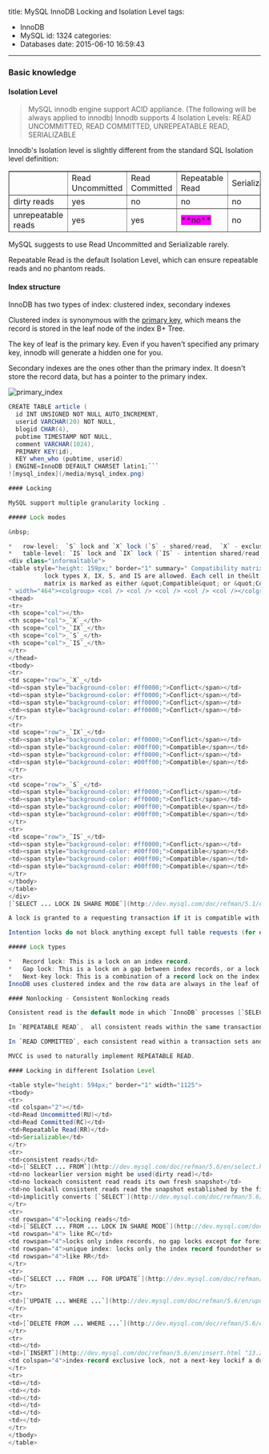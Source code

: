 title: MySQL InnoDB Locking and Isolation Level
tags:
  - InnoDB
  - MySQL
id: 1324
categories:
  - Databases
date: 2015-06-10 16:59:43
---

### Basic knowledge

#### Isolation Level

> MySQL innodb engine support ACID appliance. (The following will be always applied to innodb)
Innodb supports 4 Isolation Levels: READ UNCOMMITTED, READ COMMITTED, UNREPEATABLE READ, SERIALIZABLE

Innodb's Isolation level is slightly different from the standard SQL Isolation level definition:
<table style="height: 122px;" border="1" width="715">
<tbody>
<tr>
<td></td>
<td>Read Uncommitted</td>
<td>Read Committed</td>
<td>Repeatable Read</td>
<td>Serializable</td>
</tr>
<tr>
<td>dirty reads</td>
<td>yes</td>
<td>no</td>
<td>no</td>
<td>no</td>
</tr>
<tr>
<td>unrepeatable reads</td>
<td>yes</td>
<td>yes</td>
<td><span style="background-color: #ff00ff;">**no**</span></td>
<td>no</td>
</tr>
<tr>
<td>phantom reads</td>
<td>yes</td>
<td>yes</td>
<td><span style="background-color: #ff00ff;">**no**</span></td>
<td>no</td>
</tr>
</tbody>
</table>
MySQL suggests to use Read Uncommitted and Serializable rarely.

Repeatable Read is the default Isolation Level, which can ensure repeatable reads and no phantom reads.

#### Index structure

InnoDB has two types of index: clustered index, secondary indexes

Clustered index is synonymous with the [primary key](http://dev.mysql.com/doc/refman/5.7/en/glossary.html#glos_primary_key "primary key"), which means the record is stored in the leaf node of the index B+ Tree.

The key of leaf is the primary key. Even if you haven't specified any primary key, innodb will generate a hidden one for you.

Secondary indexes are the ones other than the primary index. It doesn't store the record data, but has a pointer to the primary index.

![primary_index](/media/primary_index.png)
``` java
CREATE TABLE article (
  id INT UNSIGNED NOT NULL AUTO_INCREMENT,
  userid VARCHAR(20) NOT NULL,
  blogid CHAR(4),
  pubtime TIMESTAMP NOT NULL,
  comment VARCHAR(1024),
  PRIMARY KEY(id),
  KEY when_who (pubtime, userid)
) ENGINE=InnoDB DEFAULT CHARSET latin1;```
![mysql_index](/media/mysql_index.png)

#### Locking

MySQL support multiple granularity locking .

##### Lock modes

&nbsp;

*   row-level:  `S` lock and `X` lock (`S` - shared/read,  `X` - exclusive/write)
*   table-level: `IS` lock and `IX` lock (`IS` - intention shared/read, `IX` - intention exclusive/write)
<div class="informaltable">
<table style="height: 159px;" border="1" summary=" Compatibility matrix showing which combinations of&lt;br /&gt;&lt;br /&gt;&lt;br /&gt;&lt;br /&gt;&lt;br /&gt;&lt;br /&gt;&lt;br /&gt;
          lock types X, IX, S, and IS are allowed. Each cell in the&lt;br /&gt;&lt;br /&gt;&lt;br /&gt;&lt;br /&gt;&lt;br /&gt;&lt;br /&gt;&lt;br /&gt;
          matrix is marked as either &quot;Compatible&quot; or &quot;Conflict&quot;.&lt;br /&gt;&lt;br /&gt;&lt;br /&gt;&lt;br /&gt;&lt;br /&gt;&lt;br /&gt;&lt;br /&gt;
" width="464"><colgroup> <col /> <col /> <col /> <col /> <col /></colgroup>
<thead>
<tr>
<th scope="col"></th>
<th scope="col">_`X`_</th>
<th scope="col">_`IX`_</th>
<th scope="col">_`S`_</th>
<th scope="col">_`IS`_</th>
</tr>
</thead>
<tbody>
<tr>
<td scope="row">_`X`_</td>
<td><span style="background-color: #ff0000;">Conflict</span></td>
<td><span style="background-color: #ff0000;">Conflict</span></td>
<td><span style="background-color: #ff0000;">Conflict</span></td>
<td><span style="background-color: #ff0000;">Conflict</span></td>
</tr>
<tr>
<td scope="row">_`IX`_</td>
<td><span style="background-color: #ff0000;">Conflict</span></td>
<td><span style="background-color: #00ff00;">Compatible</span></td>
<td><span style="background-color: #ff0000;">Conflict</span></td>
<td><span style="background-color: #00ff00;">Compatible</span></td>
</tr>
<tr>
<td scope="row">_`S`_</td>
<td><span style="background-color: #ff0000;">Conflict</span></td>
<td><span style="background-color: #ff0000;">Conflict</span></td>
<td><span style="background-color: #00ff00;">Compatible</span></td>
<td><span style="background-color: #00ff00;">Compatible</span></td>
</tr>
<tr>
<td scope="row">_`IS`_</td>
<td><span style="background-color: #ff0000;">Conflict</span></td>
<td><span style="background-color: #00ff00;">Compatible</span></td>
<td><span style="background-color: #00ff00;">Compatible</span></td>
<td><span style="background-color: #00ff00;">Compatible</span></td>
</tr>
</tbody>
</table>
</div>
[`SELECT ... LOCK IN SHARE MODE`](http://dev.mysql.com/doc/refman/5.1/en/select.html "13.2.8 SELECT Syntax") sets an _`IS`_  lock and [`SELECT ... FOR UPDATE`](http://dev.mysql.com/doc/refman/5.1/en/select.html "13.2.8 SELECT Syntax") sets an _`IX `_lock.

A lock is granted to a requesting transaction if it is compatible with existing locks, but not if it conflicts with existing locks. A transaction waits until the conflicting existing lock is released.

Intention locks do not block anything except full table requests (for example, `LOCK TABLES ... WRITE`)

##### Lock types

*   Record lock: This is a lock on an index record.
*   Gap lock: This is a lock on a gap between index records, or a lock on the gap before the first or after the last index record.
*   Next-key lock: This is a combination of a record lock on the index record and a gap lock on the gap before the index record. A next-key lock is an index-record lock plus a gap lock on the gap preceding the index record.
InnoDB uses clustered index and the row data are always in the leaf of the index B+ Tree. Thus, the row-level locks are actually index-record locks

#### Nonlocking - Consistent Nonlocking reads

Consistent read is the default mode in which `InnoDB` processes [`SELECT`](http://dev.mysql.com/doc/refman/5.1/en/select.html "13.2.8 SELECT Syntax") statements in [`READ COMMITTED`](http://dev.mysql.com/doc/refman/5.1/en/set-transaction.html#isolevel_read-committed) and[`REPEATABLE READ`](http://dev.mysql.com/doc/refman/5.1/en/set-transaction.html#isolevel_repeatable-read) isolation levels.

In `REPEATABLE READ`,  all consistent reads within the same transaction read the snapshot established by **the first such read** in that transaction.

In `READ COMMITTED`, each consistent read within a transaction sets and reads its own fresh snapshot. (snapshot update at every read statement)

MVCC is used to naturally implement REPEATABLE READ.

#### Locking in different Isolation Level

<table style="height: 594px;" border="1" width="1125">
<tbody>
<tr>
<td colspan="2"></td>
<td>Read Uncommitted(RU)</td>
<td>Read Committed(RC)</td>
<td>Repeatable Read(RR)</td>
<td>Serializable</td>
</tr>
<tr>
<td>consistent reads</td>
<td>[`SELECT ... FROM`](http://dev.mysql.com/doc/refman/5.6/en/select.html "13.2.9 SELECT Syntax")</td>
<td>no lockearlier version might be used(dirty read)</td>
<td>no lockeach consistent read reads its own fresh snapshot</td>
<td>no lockall consistent reads read the snapshot established by the first read</td>
<td>implicitly converts [`SELECT`](http://dev.mysql.com/doc/refman/5.6/en/select.html "13.2.9 SELECT Syntax") statements to [`SELECT ... LOCK IN SHARE MODE`](http://dev.mysql.com/doc/refman/5.6/en/select.html "13.2.9 SELECT Syntax")</td>
</tr>
<tr>
<td rowspan="4">locking reads</td>
<td>[`SELECT ... FROM ... LOCK IN SHARE MODE`](http://dev.mysql.com/doc/refman/5.6/en/select.html "13.2.9 SELECT Syntax")</td>
<td rowspan="4"> like RC</td>
<td rowspan="4">locks only index records, no gap locks except for foreign-key constraint checking and duplicate-key checking</td>
<td rowspan="4">unique index: locks only the index record foundother search condition: locks the index range scanned, using [gap locks](http://dev.mysql.com/doc/refman/5.6/en/glossary.html#glos_gap_lock "gap lock") or [next-key locks](http://dev.mysql.com/doc/refman/5.6/en/glossary.html#glos_next_key_lock "next-key lock")</td>
<td rowspan="4">like RR</td>
</tr>
<tr>
<td>[`SELECT ... FROM ... FOR UPDATE`](http://dev.mysql.com/doc/refman/5.6/en/select.html "13.2.9 SELECT Syntax")</td>
</tr>
<tr>
<td>[`UPDATE ... WHERE ...`](http://dev.mysql.com/doc/refman/5.6/en/update.html "13.2.11 UPDATE Syntax")</td>
</tr>
<tr>
<td>[`DELETE FROM ... WHERE ...`](http://dev.mysql.com/doc/refman/5.6/en/delete.html "13.2.2 DELETE Syntax")</td>
</tr>
<tr>
<td></td>
<td>[`INSERT`](http://dev.mysql.com/doc/refman/5.6/en/insert.html "13.2.5 INSERT Syntax")</td>
<td colspan="4">index-record exclusive lock, not a next-key lockif a duplicate-key error occurs, a shared lock on the duplicate index record is set.</td>
</tr>
<tr>
<td></td>
<td></td>
<td></td>
<td></td>
<td></td>
<td></td>
</tr>
</tbody>
</table>